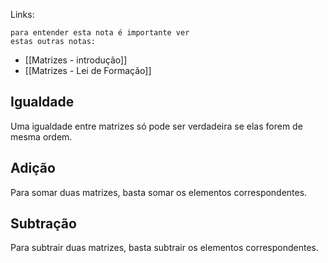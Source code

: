 Links: 

	para entender esta nota é importante ver
	estas outras notas:
- [[Matrizes - introdução]]
- [[Matrizes - Lei de Formação]]

## Igualdade
Uma igualdade entre matrizes só pode ser verdadeira se elas forem de mesma ordem.

## Adição
Para somar duas matrizes, basta somar os elementos correspondentes.

## Subtração
Para subtrair duas matrizes, basta subtrair os elementos correspondentes.